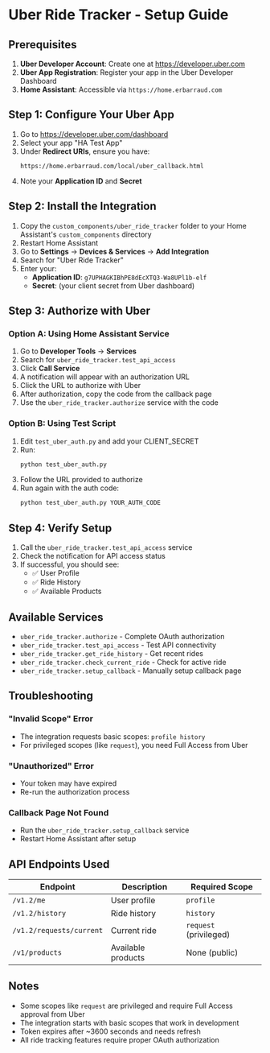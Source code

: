 # Uber Ride Tracker - Setup Guide

## Prerequisites

1. **Uber Developer Account**: Create one at https://developer.uber.com
2. **Uber App Registration**: Register your app in the Uber Developer Dashboard
3. **Home Assistant**: Accessible via `https://home.erbarraud.com`

## Step 1: Configure Your Uber App

1. Go to https://developer.uber.com/dashboard
2. Select your app "HA Test App"
3. Under **Redirect URIs**, ensure you have:
   ```
   https://home.erbarraud.com/local/uber_callback.html
   ```
4. Note your **Application ID** and **Secret**

## Step 2: Install the Integration

1. Copy the `custom_components/uber_ride_tracker` folder to your Home Assistant's `custom_components` directory
2. Restart Home Assistant
3. Go to **Settings** → **Devices & Services** → **Add Integration**
4. Search for "Uber Ride Tracker"
5. Enter your:
   - **Application ID**: `g7UPHAGKIBhPE8dEcXTQ3-Wa8UPl1b-elf`
   - **Secret**: (your client secret from Uber dashboard)

## Step 3: Authorize with Uber

### Option A: Using Home Assistant Service

1. Go to **Developer Tools** → **Services**
2. Search for `uber_ride_tracker.test_api_access`
3. Click **Call Service**
4. A notification will appear with an authorization URL
5. Click the URL to authorize with Uber
6. After authorization, copy the code from the callback page
7. Use the `uber_ride_tracker.authorize` service with the code

### Option B: Using Test Script

1. Edit `test_uber_auth.py` and add your CLIENT_SECRET
2. Run:
   ```bash
   python test_uber_auth.py
   ```
3. Follow the URL provided to authorize
4. Run again with the auth code:
   ```bash
   python test_uber_auth.py YOUR_AUTH_CODE
   ```

## Step 4: Verify Setup

1. Call the `uber_ride_tracker.test_api_access` service
2. Check the notification for API access status
3. If successful, you should see:
   - ✅ User Profile
   - ✅ Ride History
   - ✅ Available Products

## Available Services

- `uber_ride_tracker.authorize` - Complete OAuth authorization
- `uber_ride_tracker.test_api_access` - Test API connectivity
- `uber_ride_tracker.get_ride_history` - Get recent rides
- `uber_ride_tracker.check_current_ride` - Check for active ride
- `uber_ride_tracker.setup_callback` - Manually setup callback page

## Troubleshooting

### "Invalid Scope" Error
- The integration requests basic scopes: `profile history`
- For privileged scopes (like `request`), you need Full Access from Uber

### "Unauthorized" Error
- Your token may have expired
- Re-run the authorization process

### Callback Page Not Found
- Run the `uber_ride_tracker.setup_callback` service
- Restart Home Assistant after setup

## API Endpoints Used

| Endpoint | Description | Required Scope |
|----------|-------------|----------------|
| `/v1.2/me` | User profile | `profile` |
| `/v1.2/history` | Ride history | `history` |
| `/v1.2/requests/current` | Current ride | `request` (privileged) |
| `/v1/products` | Available products | None (public) |

## Notes

- Some scopes like `request` are privileged and require Full Access approval from Uber
- The integration starts with basic scopes that work in development
- Token expires after ~3600 seconds and needs refresh
- All ride tracking features require proper OAuth authorization